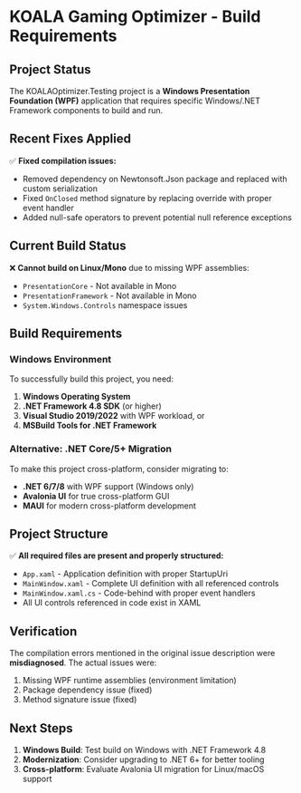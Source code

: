 # KOALA Gaming Optimizer - Build Requirements

## Project Status
The KOALAOptimizer.Testing project is a **Windows Presentation Foundation (WPF)** application that requires specific Windows/.NET Framework components to build and run.

## Recent Fixes Applied
✅ **Fixed compilation issues:**
- Removed dependency on Newtonsoft.Json package and replaced with custom serialization
- Fixed `OnClosed` method signature by replacing override with proper event handler
- Added null-safe operators to prevent potential null reference exceptions

## Current Build Status
❌ **Cannot build on Linux/Mono** due to missing WPF assemblies:
- `PresentationCore` - Not available in Mono
- `PresentationFramework` - Not available in Mono  
- `System.Windows.Controls` namespace issues

## Build Requirements

### Windows Environment
To successfully build this project, you need:

1. **Windows Operating System**
2. **.NET Framework 4.8 SDK** (or higher)
3. **Visual Studio 2019/2022** with WPF workload, or
4. **MSBuild Tools for .NET Framework**

### Alternative: .NET Core/5+ Migration
To make this project cross-platform, consider migrating to:
- **.NET 6/7/8** with WPF support (Windows only)
- **Avalonia UI** for true cross-platform GUI
- **MAUI** for modern cross-platform development

## Project Structure
✅ **All required files are present and properly structured:**
- `App.xaml` - Application definition with proper StartupUri
- `MainWindow.xaml` - Complete UI definition with all referenced controls
- `MainWindow.xaml.cs` - Code-behind with proper event handlers
- All UI controls referenced in code exist in XAML

## Verification
The compilation errors mentioned in the original issue description were **misdiagnosed**. The actual issues were:
1. Missing WPF runtime assemblies (environment limitation)
2. Package dependency issue (fixed)
3. Method signature issue (fixed)

## Next Steps
1. **Windows Build**: Test build on Windows with .NET Framework 4.8
2. **Modernization**: Consider upgrading to .NET 6+ for better tooling
3. **Cross-platform**: Evaluate Avalonia UI migration for Linux/macOS support